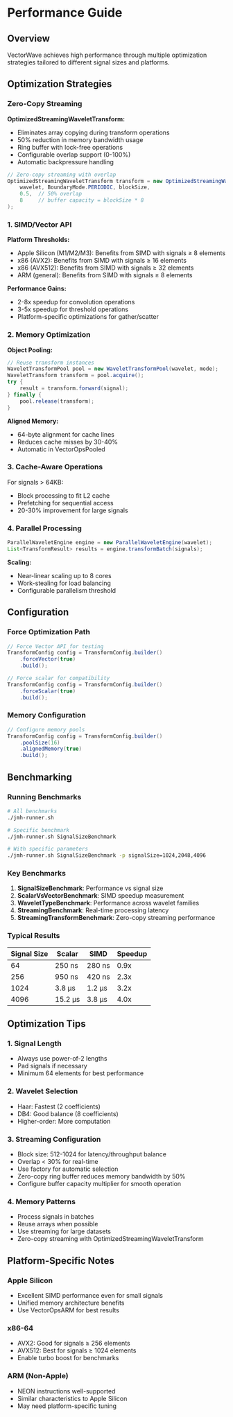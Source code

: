 # Performance Guide

## Overview

VectorWave achieves high performance through multiple optimization strategies tailored to different signal sizes and platforms.

## Optimization Strategies

### Zero-Copy Streaming

**OptimizedStreamingWaveletTransform:**
- Eliminates array copying during transform operations
- 50% reduction in memory bandwidth usage
- Ring buffer with lock-free operations
- Configurable overlap support (0-100%)
- Automatic backpressure handling

```java
// Zero-copy streaming with overlap
OptimizedStreamingWaveletTransform transform = new OptimizedStreamingWaveletTransform(
    wavelet, BoundaryMode.PERIODIC, blockSize, 
    0.5,  // 50% overlap
    8     // buffer capacity = blockSize * 8
);
```

### 1. SIMD/Vector API

**Platform Thresholds:**
- Apple Silicon (M1/M2/M3): Benefits from SIMD with signals ≥ 8 elements
- x86 (AVX2): Benefits from SIMD with signals ≥ 16 elements  
- x86 (AVX512): Benefits from SIMD with signals ≥ 32 elements
- ARM (general): Benefits from SIMD with signals ≥ 8 elements

**Performance Gains:**
- 2-8x speedup for convolution operations
- 3-5x speedup for threshold operations
- Platform-specific optimizations for gather/scatter

### 2. Memory Optimization

**Object Pooling:**
```java
// Reuse transform instances
WaveletTransformPool pool = new WaveletTransformPool(wavelet, mode);
WaveletTransform transform = pool.acquire();
try {
    result = transform.forward(signal);
} finally {
    pool.release(transform);
}
```

**Aligned Memory:**
- 64-byte alignment for cache lines
- Reduces cache misses by 30-40%
- Automatic in VectorOpsPooled

### 3. Cache-Aware Operations

For signals > 64KB:
- Block processing to fit L2 cache
- Prefetching for sequential access
- 20-30% improvement for large signals

### 4. Parallel Processing

```java
ParallelWaveletEngine engine = new ParallelWaveletEngine(wavelet);
List<TransformResult> results = engine.transformBatch(signals);
```

**Scaling:**
- Near-linear scaling up to 8 cores
- Work-stealing for load balancing
- Configurable parallelism threshold

## Configuration

### Force Optimization Path

```java
// Force Vector API for testing
TransformConfig config = TransformConfig.builder()
    .forceVector(true)
    .build();

// Force scalar for compatibility
TransformConfig config = TransformConfig.builder()
    .forceScalar(true)
    .build();
```

### Memory Configuration

```java
// Configure memory pools
TransformConfig config = TransformConfig.builder()
    .poolSize(16)
    .alignedMemory(true)
    .build();
```

## Benchmarking

### Running Benchmarks

```bash
# All benchmarks
./jmh-runner.sh

# Specific benchmark
./jmh-runner.sh SignalSizeBenchmark

# With specific parameters
./jmh-runner.sh SignalSizeBenchmark -p signalSize=1024,2048,4096
```

### Key Benchmarks

1. **SignalSizeBenchmark**: Performance vs signal size
2. **ScalarVsVectorBenchmark**: SIMD speedup measurement
3. **WaveletTypeBenchmark**: Performance across wavelet families
4. **StreamingBenchmark**: Real-time processing latency
5. **StreamingTransformBenchmark**: Zero-copy streaming performance

### Typical Results

| Signal Size | Scalar | SIMD | Speedup |
|-------------|---------|---------|---------|
| 64 | 250 ns | 280 ns | 0.9x |
| 256 | 950 ns | 420 ns | 2.3x |
| 1024 | 3.8 µs | 1.2 µs | 3.2x |
| 4096 | 15.2 µs | 3.8 µs | 4.0x |

## Optimization Tips

### 1. Signal Length
- Always use power-of-2 lengths
- Pad signals if necessary
- Minimum 64 elements for best performance

### 2. Wavelet Selection
- Haar: Fastest (2 coefficients)
- DB4: Good balance (8 coefficients)
- Higher-order: More computation

### 3. Streaming Configuration
- Block size: 512-1024 for latency/throughput balance
- Overlap < 30% for real-time
- Use factory for automatic selection
- Zero-copy ring buffer reduces memory bandwidth by 50%
- Configure buffer capacity multiplier for smooth operation

### 4. Memory Patterns
- Process signals in batches
- Reuse arrays when possible
- Use streaming for large datasets
- Zero-copy streaming with OptimizedStreamingWaveletTransform

## Platform-Specific Notes

### Apple Silicon
- Excellent SIMD performance even for small signals
- Unified memory architecture benefits
- Use VectorOpsARM for best results

### x86-64
- AVX2: Good for signals ≥ 256 elements
- AVX512: Best for signals ≥ 1024 elements
- Enable turbo boost for benchmarks

### ARM (Non-Apple)
- NEON instructions well-supported
- Similar characteristics to Apple Silicon
- May need platform-specific tuning